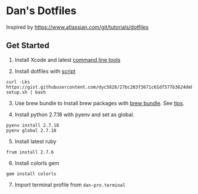 # Dan's Dotfiles
Inspired by https://www.atlassian.com/git/tutorials/dotfiles

## Get Started 

1. Install Xcode and latest [command line tools](https://developer.apple.com/download/all/?q=command%20line%20tools)


2. Install dotfiles with [script](https://gist.githubusercontent.com/dyc5828/27bc203f3671c61df577b3624debf89f)
```
curl -Lks https://gist.githubusercontent.com/dyc5828/27bc203f3671c61df577b3624debf89f/raw/e602115bc5509b955fa81fef59f7fa9e7532b872/dotfiles-setup.sh | bash
```

3. Use brew bundle to Install brew packages with [brew bundle](https://github.com/Homebrew/homebrew-bundle). See [tips](https://gist.github.com/ChristopherA/a579274536aab36ea9966f301ff14f3f).

4. Install python 2.7.18 with pyenv and set as global.
```shell
pyenv install 2.7.18
pyenv global 2.7.18
```

5. Install latest ruby
```
frum install 2.7.6
```

6. Install colorls gem
```
gem install colorls
```

7. Import terminal profile from `dan-pro.terminal`

